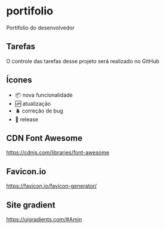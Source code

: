# portifolio

Portifolio do desenvolvedor

## Tarefas

O controle das tarefas desse projeto será realizado no GitHub

## Ícones

- :package: nova funcionalidade
- :up: atualização
- :beetle: correção de bug
- :checkered_flag: release

## CDN Font Awesome

https://cdnjs.com/libraries/font-awesome

## Favicon.io

https://favicon.io/favicon-generator/

## Site gradient

https://uigradients.com/#Amin
